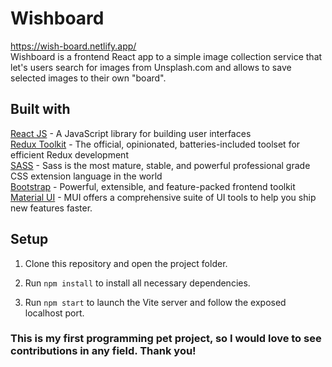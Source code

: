 # Wishboard
https://wish-board.netlify.app/
<br/>
Wishboard is a frontend React app to a simple image collection service that let's users search for images from Unsplash.com and allows to save selected images to their own "board".
<br />

## Built with
[React JS](https://reactjs.org/) - A JavaScript library for building user interfaces
<br />
[Redux Toolkit](https://redux-toolkit.js.org/) - The official, opinionated, batteries-included toolset for efficient Redux development
<br />
[SASS](https://sass-lang.com/) - Sass is the most mature, stable, and powerful professional grade CSS extension language in the world
<br />
[Bootstrap](https://getbootstrap.com/) - Powerful, extensible, and feature-packed frontend toolkit
<br />
[Material UI](https://mui.com/) - MUI offers a comprehensive suite of UI tools to help you ship new features faster. 

## Setup
1. Clone this repository and open the project folder.

2. Run `npm install` to install all necessary dependencies.

3. Run `npm start` to launch the Vite server and follow the exposed localhost port.

### This is my first programming pet project, so I would love to see contributions in any field. Thank you!
